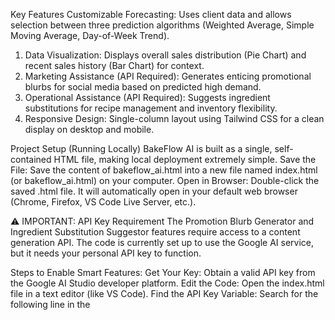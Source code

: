 Key Features
Customizable Forecasting: Uses client data and allows selection between three prediction algorithms (Weighted Average, Simple Moving Average, Day-of-Week Trend).

1. Data Visualization: Displays overall sales distribution (Pie Chart) and recent sales history (Bar Chart) for context.
2. Marketing Assistance (API Required): Generates enticing promotional blurbs for social media based on predicted high demand.
3. Operational Assistance (API Required): Suggests ingredient substitutions for recipe management and inventory flexibility.
4. Responsive Design: Single-column layout using Tailwind CSS for a clean display on desktop and mobile.


Project Setup (Running Locally)
BakeFlow AI is built as a single, self-contained HTML file, making local deployment extremely simple.
Save the File: Save the content of bakeflow_ai.html into a new file named index.html (or bakeflow_ai.html) on your computer.
Open in Browser: Double-click the saved .html file. It will automatically open in your default web browser (Chrome, Firefox, VS Code Live Server, etc.).


⚠️ IMPORTANT: API Key Requirement
The Promotion Blurb Generator and Ingredient Substitution Suggestor features require access to a content generation API. The code is currently set up to use the Google AI service, but it needs your personal API key to function.

Steps to Enable Smart Features:
Get Your Key: Obtain a valid API key from the Google AI Studio developer platform.
Edit the Code: Open the index.html file in a text editor (like VS Code).
Find the API Key Variable: Search for the following line in the <script> tag:

const apiKey = ""; // IMPORTANT: Insert your Google AI API key here to run this feature locally.
Insert Your Key: Replace the empty quotes ("") with your actual key.
const apiKey = "YOUR_PASTED_API_KEY_HERE"; 

(Note: This modification must be done twice within the JavaScript code—once in generatePromotionBlurb() and once in getSubstitutionSuggestion(). The code includes comments directing you to the correct place.)

How to Test
Upload Data: Click the "Download Sample CSV" link and save the file.
Input: Use the "Choose File" button to upload the sample CSV you just downloaded.
Customize: Select a different Item for Prediction and try changing the Prediction Algorithm (e.g., from Weighted Average to Day-of-Week Trend).
Predict: Click "Get My BakeFlow Prediction". The page will scroll to the result.
Generate Content: Check the "Expect a Promotion/Special Event?" box and click "Generate Promotion Blurb" to see the smart features in action (requires API key).
